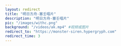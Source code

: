 ```yaml
---
layout: redirect
title: "明日方舟-塞壬唱片"
description: "明日方舟-塞壬唱片"
pic: "/images/withc.png"
background: "/videos/ak.mp4" #视频或图片
redirect_to: "https://monster-siren.hypergryph.com"
redirect_time: 3
---
```

